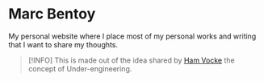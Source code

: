 # Marc Bentoy

My personal website where I place most of my personal works and writing that I want to share my thoughts.


> [!INFO]
> This is made out of the idea shared by [Ham Vocke](https://hamvocke.com/blog/under-engineering/#user-content-fn-1) the concept of Under-engineering.


